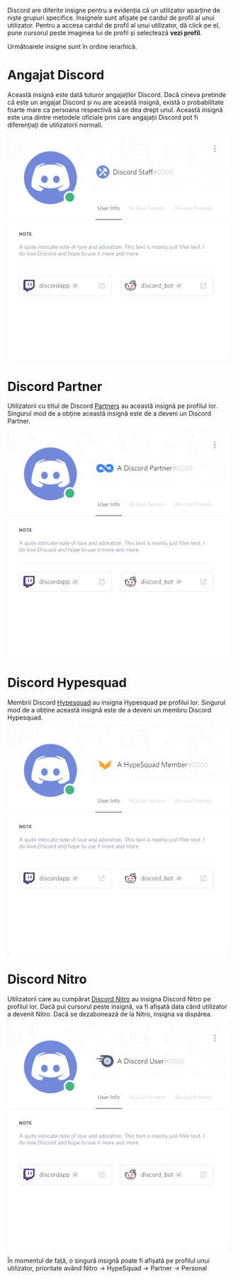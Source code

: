 <!-- TITLE: Insigne -->
<!-- SUBTITLE: Insigne Discord -->

Discord are diferite insigne pentru a evidenția că un utilizator aparține de niște grupuri specifice. Insignele sunt afișate pe cardul de profil al unui utilizator. Pentru a accesa cardul de profil al unui utilizator, dă click pe el, pune cursorul peste imaginea lui de profil și selectează **vezi profil**.

Următoarele insigne sunt în ordine ierarhică.
# Angajat Discord
Această insignă este dată tuturor angajaților Discord. Dacă cineva pretinde că este un angajat Discord și nu are această insignă, există o probabilitate foarte mare ca persoana respectivă să se dea drept unul. Această insignă este una dintre metodele oficiale prin care angajații Discord pot fi diferențiați de utilizatorii normali.

![Staffbadge](/uploads/badges/staffbadge.png "Staffbadge")

# Discord Partner
Utilizatorii cu titlul de Discord [Partners](https://discordia.me/ro/partner) au această insignă pe profilul lor. Singurul mod de a obține această insignă este de a deveni un Discord Partner.

![Partnerbadge](/uploads/badges/partnerbadge.png "Partnerbadge")
# Discord Hypesquad
Membrii Discord [Hypesquad](/hypesquad) au insigna Hypesquad pe profilul lor. Singurul mod de a obține această insignă este de a deveni un membru Discord Hypesquad.

![Hypesquadbadge](/uploads/badges/hypesquadbadge.png "Hypesquadbadge")
# Discord Nitro
Utilizatorii care au cumpărat [Discord Nitro](/nitro) au insigna Discord Nitro pe profilul lor. Dacă pui cursorul peste insignă, va fi afișată data când utilizator a devenit Nitro. Dacă se dezabonează de la Nitro, insigna va dispărea.

![Nitrobadge](/uploads/badges/nitrobadge.png "Nitrobadge")

În momentul de față, o singură insignă poate fi afișată pe profilul unui utilizator, prioritate având Nitro -> HypeSquad -> Partner -> Personal
